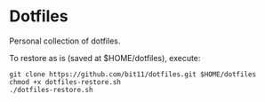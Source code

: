 # Dotfiles

Personal collection of dotfiles.

To restore as is (saved at $HOME/dotfiles), execute:
```
git clone https://github.com/bit11/dotfiles.git $HOME/dotfiles
chmod +x dotfiles-restore.sh
./dotfiles-restore.sh
```
